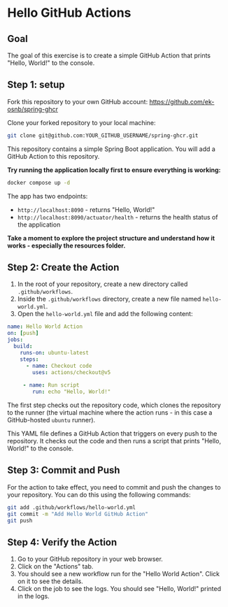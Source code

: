 # Hello GitHub Actions

## Goal
The goal of this exercise is to create a simple GitHub Action that prints "Hello, World!" to the console.

## Step 1: setup

Fork this repository to your own GitHub account: https://github.com/ek-osnb/spring-ghcr

Clone your forked repository to your local machine:
```bash
git clone git@github.com:YOUR_GITHUB_USERNAME/spring-ghcr.git
```

This repository contains a simple Spring Boot application. You will add a GitHub Action to this repository.

**Try running the application locally first to ensure everything is working:**
```bash
docker compose up -d
```

The app has two endpoints:
- `http://localhost:8090` - returns "Hello, World!"
- `http://localhost:8090/actuator/health` - returns the health status of the application

**Take a moment to explore the project structure and understand how it works - especially the resources folder.**


## Step 2: Create the Action
1. In the root of your repository, create a new directory called `.github/workflows`.
2. Inside the `.github/workflows` directory, create a new file named `hello-world.yml`.
3. Open the `hello-world.yml` file and add the following content:
```yaml
name: Hello World Action
on: [push]
jobs:
  build:
    runs-on: ubuntu-latest
    steps:
      - name: Checkout code
        uses: actions/checkout@v5
     
     - name: Run script
        run: echo "Hello, World!"
```

The first step checks out the repository code, which clones the repository to the runner (the virtual machine where the action runs - in this case a GitHub-hosted `ubuntu` runner).

This YAML file defines a GitHub Action that triggers on every push to the repository. It checks out the code and then runs a script that prints "Hello, World!" to the console.

## Step 3: Commit and Push
For the action to take effect, you need to commit and push the changes to your repository. You can do this using the following commands:
```bash
git add .github/workflows/hello-world.yml
git commit -m "Add Hello World GitHub Action"
git push
```

## Step 4: Verify the Action
1. Go to your GitHub repository in your web browser.
2. Click on the "Actions" tab.
3. You should see a new workflow run for the "Hello World Action". Click on it to see the details.
4. Click on the job to see the logs. You should see "Hello, World!" printed in the logs.